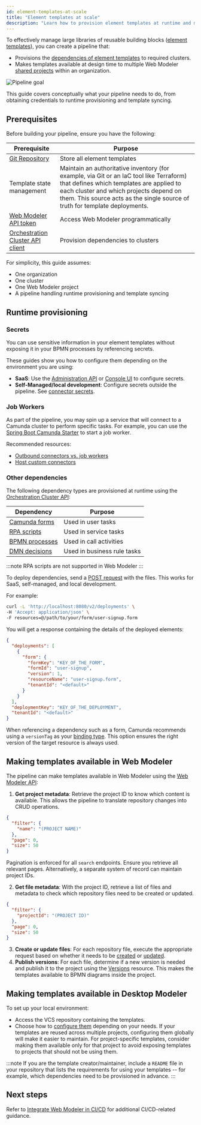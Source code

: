 ```yaml
---
id: element-templates-at-scale
title: "Element templates at scale"
description: "Learn how to provision element templates at runtime and make them available at design time across your Web Modeler organization and Desktop Modeler."
---
```


To effectively manage large libraries of reusable building blocks ([element templates](/components/concepts/element-templates.md)), you can create a pipeline that:

- Provisions the [dependencies of element templates](/components/modeler/element-templates/element-template-with-dependencies.md) to required clusters.
- Makes templates available at design time to multiple Web Modeler [shared projects](/components/modeler/web-modeler/collaboration/use-shared-project-for-organization-wide-collaboration.md) within an organization.

![Pipeline goal](./img/pipeline-goal.png)

This guide covers conceptually what your pipeline needs to do, from obtaining credentials to runtime provisioning and template syncing.

## Prerequisites

Before building your pipeline, ensure you have the following:

| Prerequisite                                                                                                                    | Purpose                                                                                                                                                                                                                                                       |
| ------------------------------------------------------------------------------------------------------------------------------- | ------------------------------------------------------------------------------------------------------------------------------------------------------------------------------------------------------------------------------------------------------------- |
| [Git Repository](https://en.wikipedia.org/wiki/Git)                                                                             | Store all element templates                                                                                                                                                                                                                                   |
| Template state management                                                                                                       | Maintain an authoritative inventory (for example, via Git or an IaC tool like Terraform) that defines which templates are applied to each cluster and which projects depend on them. This source acts as the single source of truth for template deployments. |
| [Web Modeler API token](/apis-tools/web-modeler-api/authentication.md)                                                          | Access Web Modeler programmatically                                                                                                                                                                                                                           |
| [Orchestration Cluster API client](/apis-tools/orchestration-cluster-api-rest/orchestration-cluster-api-rest-authentication.md) | Provision dependencies to clusters                                                                                                                                                                                                                            |

For simplicity, this guide assumes:

- One organization
- One cluster
- One Web Modeler project
- A pipeline handling runtime provisioning and template syncing

## Runtime provisioning

### Secrets

You can use sensitive information in your element templates without exposing it in your BPMN processes by referencing secrets.

These guides show you how to configure them depending on the environment you are using:

- **SaaS**: Use the [Administration API](/apis-tools/administration-api/administration-api-reference.md) or [Console UI](/components/console/manage-clusters/manage-secrets.md) to configure secrets.
- **Self-Managed/local development**: Configure secrets outside the pipeline. See [connector secrets](/self-managed/components/connectors/connectors-configuration.md#secrets).

### Job Workers

As part of the pipeline, you may spin up a service that will connect to a Camunda cluster to perform specific tasks. For example, you can use the [Spring Boot Camunda Starter](/apis-tools/camunda-spring-boot-starter/getting-started.md) to start a job worker.

Recommended resources:

- [Outbound connectors vs. job workers](/components/concepts/outbound-connectors-job-workers.md)
- [Host custom connectors](/components/connectors/custom-built-connectors/host-custom-connector.md)

### Other dependencies

The following dependency types are provisioned at runtime using the [Orchestration Cluster API](/apis-tools/orchestration-cluster-api-rest/orchestration-cluster-api-rest-overview.md):

| Dependency                                                            | Purpose                     |
| --------------------------------------------------------------------- | --------------------------- |
| [Camunda forms](/components/modeler/forms/camunda-forms-reference.md) | Used in user tasks          |
| [RPA scripts](/components/rpa/overview.md)                            | Used in service tasks       |
| [BPMN processes](/components/modeler/bpmn/bpmn.md)                    | Used in call activities     |
| [DMN decisions](/components/modeler/dmn/dmn.md)                       | Used in business rule tasks |

:::note
RPA scripts are not supported in Web Modeler
:::

To deploy dependencies, send a [POST request](/apis-tools/orchestration-cluster-api-rest/specifications/create-deployment.api.mdx) with the files. This works for SaaS, self-managed, and local development.

For example:

```bash
curl -L 'http://localhost:8080/v2/deployments' \
-H 'Accept: application/json' \
-F resources=@/path/to/your/form/user-signup.form
```

You will get a response containing the details of the deployed elements:

```json
{
  "deployments": [
    {
      "form": {
        "formKey": "KEY_OF_THE_FORM",
        "formId": "user-signup",
        "version": 1,
        "resourceName": "user-signup.form",
        "tenantId": "<default>"
      }
    }
  ],
  "deploymentKey": "KEY_OF_THE_DEPLOYMENT",
  "tenantId": "<default>"
}
```

When referencing a dependency such as a form, Camunda recommends using a `versionTag` as your [binding type](/components/best-practices/modeling/choosing-the-resource-binding-type.md#supported-binding-types). This option ensures the right version of the target resource is always used.

## Making templates available in Web Modeler

The pipeline can make templates available in Web Modeler using the [Web Modeler API](/apis-tools/web-modeler-api/index.md):

1. **Get project metadata**: Retrieve the project ID to know which content is available. This allows the pipeline to translate repository changes into CRUD operations.

```json title="POST /api/v1/projects/search"
{
  "filter": {
    "name": "(PROJECT NAME)"
  },
  "page": 0,
  "size": 50
}
```

Pagination is enforced for all `search` endpoints. Ensure you retrieve all relevant pages. Alternatively, a separate system of record can maintain project IDs.

2. **Get file metadata**: With the project ID, retrieve a list of files and metadata to check which repository files need to be created or updated.

```json
{
  "filter": {
    "projectId": "(PROJECT ID)"
  },
  "page": 0,
  "size": 50
}
```

3. **Create or update files**: For each repository file, execute the appropriate request based on whether it needs to be [created](https://modeler.camunda.io/swagger-ui/index.html#/Files/createFile) or [updated](https://modeler.camunda.io/swagger-ui/index.html#/Files/patchFile).
4. **Publish versions**: For each file, determine if a new version is needed and publish it to the project using the [Versions](https://modeler.camunda.io/swagger-ui/index.html#/Versions) resource. This makes the templates available to BPMN diagrams inside the project.

## Making templates available in Desktop Modeler

To set up your local environment:

- Access the VCS repository containing the templates.
- Choose how to [configure them](/components/modeler/desktop-modeler/element-templates/configuring-templates.md) depending on your needs. If your templates are reused across multiple projects, configuring them globally will make it easier to maintain. For project-specific templates, consider making them available only for that project to avoid exposing templates to projects that should not be using them.

:::note
If you are the template creator/maintainer, include a `README` file in your repository that lists the requirements for using your templates -- for example, which dependencies need to be provisioned in advance.
:::

## Next steps

Refer to [Integrate Web Modeler in CI/CD](/components/modeler/web-modeler/integrate-web-modeler-in-ci-cd.md) for additional CI/CD-related guidance.
